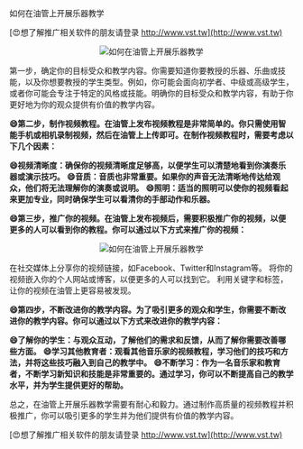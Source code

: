 如何在油管上开展乐器教学

[😍想了解推广相关软件的朋友请登录 http://www.vst.tw](http://www.vst.tw)

 <center><img src="https://vst.tw/MP4/tuiguang/png/4.png" alt="如何在油管上开展乐器教学"></center>

第一步，确定你的目标受众和教学内容。你需要知道你要教授的乐器、乐曲或技能，以及你想要教授的学生类型。例如，你可能会面向初学者、中级或高级学生，或者你可能会专注于特定的风格或技能。明确你的目标受众和教学内容，有助于你更好地为你的观众提供有价值的教学内容。

**😄第二步，制作视频教程。在油管上发布视频教程是非常简单的。你只需使用智能手机或相机录制视频，然后在油管上上传即可。在制作视频教程时，需要考虑以下几个因素：**

**😄视频清晰度：确保你的视频清晰度足够高，以便学生可以清楚地看到你演奏乐器或演示技巧。**
**😄音质：音质也非常重要。如果你的声音无法清晰地传达给观众，他们将无法理解你的演奏或说明。**
**😄照明：适当的照明可以使你的视频看起来更加专业，同时确保学生可以看清你的手部动作和乐器。**

**😄第三步，推广你的视频。在油管上发布视频后，需要积极推广你的视频，以便更多的人可以看到你的教程。你可以通过以下方式来推广你的视频：**

 <center><img src="https://vst.tw/MP4/tuiguang/png/3.png" alt="如何在油管上开展乐器教学"></center>

在社交媒体上分享你的视频链接，如Facebook、Twitter和Instagram等。
将你的视频嵌入你的个人网站或博客，以便更多的人可以找到它。
利用关键字和标签，让你的视频在油管上更容易被发现。

**😄第四步，不断改进你的教学内容。为了吸引更多的观众和学生，你需要不断改进你的教学内容。你可以通过以下方式来改进你的教学内容：**

**😄了解你的学生：与观众互动，了解他们的需求和反馈，从而了解你需要改善哪些方面。**
**😄学习其他教育者：观看其他音乐家的视频教程，学习他们的技巧和方法，并将这些技巧融入到自己的教学中。**
**😄不断学习：作为一名音乐家和教育者，不断学习新知识和技能是非常重要的。通过学习，你可以不断提高自己的教学水平，并为学生提供更好的帮助。**

总之，在油管上开展乐器教学需要有耐心和毅力。通过制作高质量的视频教程并积极推广，你可以吸引更多的学生并为他们提供有价值的教学内容。

[😍想了解推广相关软件的朋友请登录 http://www.vst.tw](http://www.vst.tw)



